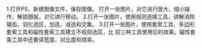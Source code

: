 1.打开PS，新建图像文件，保存图像。
打开一张图片，对它进行放大、缩小操作，解锁图层，对它进行移动。
2.打开一张图片，使用规则选择工具，讲解消除锯齿，羽化选区，加选、减选和交集。
3.打开一张图片，使用套索工具、多边形套索工具和磁性套索工具建立不规则选区，比
较三种工具使用后的效果。磁性套索工具中还要讲宽度、对比度和频率。
